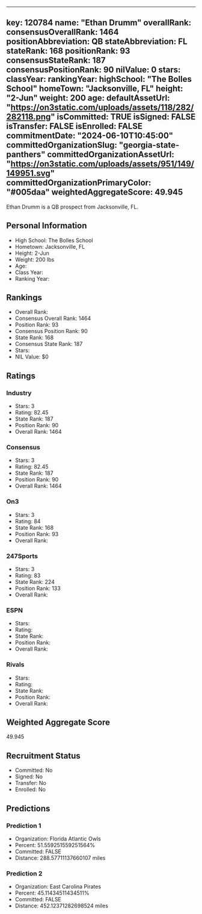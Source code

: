 ---
  key: 120784
  name: "Ethan Drumm"
  overallRank: 
  consensusOverallRank: 1464
  positionAbbreviation: QB
  stateAbbreviation: FL
  stateRank: 168
  positionRank: 93
  consensusStateRank: 187
  consensusPositionRank: 90
  nilValue: 0
  stars: 
  classYear: 
  rankingYear: 
  highSchool: "The Bolles School"
  homeTown: "Jacksonville, FL"
  height: "2-Jun"
  weight: 200
  age: 
  defaultAssetUrl: "https://on3static.com/uploads/assets/118/282/282118.png"
  isCommitted: TRUE
  isSigned: FALSE
  isTransfer: FALSE
  isEnrolled: FALSE
  commitmentDate: "2024-06-10T10:45:00"
  committedOrganizationSlug: "georgia-state-panthers"
  committedOrganizationAssetUrl: "https://on3static.com/uploads/assets/951/149/149951.svg"
  committedOrganizationPrimaryColor: "#005daa"
  weightedAggregateScore: 49.945
  ---
  
  Ethan Drumm is a QB prospect from Jacksonville, FL.
  
  ## Personal Information
  - High School: The Bolles School
  - Hometown: Jacksonville, FL
  - Height: 2-Jun
  - Weight: 200 lbs
  - Age: 
  - Class Year: 
  - Ranking Year: 
  
  ## Rankings
  - Overall Rank: 
  - Consensus Overall Rank: 1464
  - Position Rank: 93
  - Consensus Position Rank: 90
  - State Rank: 168
  - Consensus State Rank: 187
  - Stars: 
  - NIL Value: $0
  
  ## Ratings
  
  ### Industry
  - Stars: 3
  - Rating: 82.45
  - State Rank: 187
  - Position Rank: 90
  - Overall Rank: 1464
  
  ### Consensus
  - Stars: 3
  - Rating: 82.45
  - State Rank: 187
  - Position Rank: 90
  - Overall Rank: 1464
  
  ### On3
  - Stars: 3
  - Rating: 84
  - State Rank: 168
  - Position Rank: 93
  - Overall Rank: 
  
  ### 247Sports
  - Stars: 3
  - Rating: 83
  - State Rank: 224
  - Position Rank: 133
  - Overall Rank: 
  
  ### ESPN
  - Stars: 
  - Rating: 
  - State Rank: 
  - Position Rank: 
  - Overall Rank: 
  
  ### Rivals
  - Stars: 
  - Rating: 
  - State Rank: 
  - Position Rank: 
  - Overall Rank: 
  
  ## Weighted Aggregate Score
  49.945
  
  ## Recruitment Status
  - Committed: No
  - Signed: No
  - Transfer: No
  - Enrolled: No
  
  
  
  ## Predictions
  
  ### Prediction 1
  - Organization: Florida Atlantic Owls
  - Percent: 51.559251559251564%
  - Committed: FALSE
  - Distance: 288.57711137660107 miles
  
  ### Prediction 2
  - Organization: East Carolina Pirates
  - Percent: 45.11434511434511%
  - Committed: FALSE
  - Distance: 452.12371282698524 miles
  